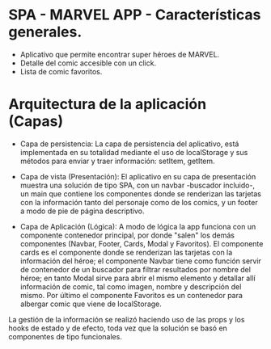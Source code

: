 # SPA - MARVEL APP - Características generales.

- Aplicativo que permite encontrar super héroes de MARVEL.
- Detalle del comic accesible con un click.
- Lista de comic favoritos.


# Arquitectura de la aplicación (Capas) 

- Capa de persistencia: 
La capa de persistencia del aplicativo, está implementada en su totalidad mediante el uso de localStorage y sus métodos para enviar y traer información: setItem, getItem.

- Capa de vista (Presentación):
El aplicativo en su capa de presentación muestra una solución de tipo SPA, con un navbar -buscador incluido-, un main que contiene los componentes donde se renderizan las tarjetas con la información tanto del personaje como de los comics, y un footer a modo de pie de página descriptivo. 

- Capa de Aplicación (Lógica):
A modo de lógica la app funciona con un componente contenedor principal, por donde "salen" los demás componentes (Navbar, Footer, Cards, Modal y Favoritos). El componente cards es el componente donde se renderizan las tarjetas con la información del héroe; el componente Navbar tiene como función servir de contenedor de un buscador para filtrar resultados por nombre del héroe; en tanto Modal sirve para abrir el mismo elemento y detallar allí información de comic, tal como imagen, nombre y descripción del mismo. Por último el componente Favoritos es un contenedor para albergar comic que viene de localStorage.

La gestión de la información se realizó haciendo uso de las props y los hooks de estado y de efecto, toda vez que la solución se basó en componentes de tipo funcionales.
